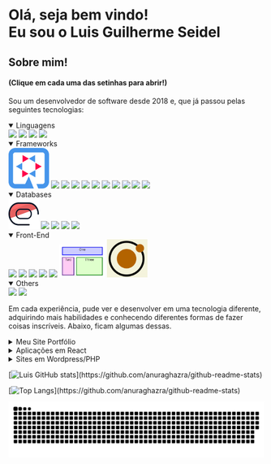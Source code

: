 <h1>
  Olá, seja bem vindo!<br/>
  Eu sou o Luis Guilherme Seidel
</h1>

<div>
  <h2>Sobre mim!</h2>
  <h4>(Clique em cada uma das setinhas para abrir!)</h4>

  <p>
    Sou um desenvolvedor de software desde 2018 e, que já passou pelas seguintes tecnologias:     
  </p>
    <details open>
      <summary>
         Linguagens
      </summary>
      <tr>
        <td><img src="https://cdn.jsdelivr.net/gh/devicons/devicon/icons/java/java-original-wordmark.svg" width="60px" /></td>
        <td><img src="https://cdn.jsdelivr.net/gh/devicons/devicon/icons/php/php-plain.svg" width="60px" /></td>
        <td><img src="https://cdn.jsdelivr.net/gh/devicons/devicon/icons/javascript/javascript-original.svg" width="60px" /></td>
        <td><img src="https://cdn.jsdelivr.net/gh/devicons/devicon/icons/bash/bash-original.svg" width="60px" /></td>
      </tr>
    </details>
    <details open>
      <summary>
         Frameworks
      </summary>
      <tr>
        <td> <img src="./assets/icons/quarkus.png" width="80px"></td>
        <td> <img src="https://design.jboss.org/hibernate/logo/final/hibernate_logo_whitebkg_stacked.svg" width="60px"></td>
        <td> <img src="https://cdn.jsdelivr.net/gh/devicons/devicon/icons/spring/spring-original-wordmark.svg" width="60px" /></td>
        <td> <img src="https://cdn.jsdelivr.net/gh/devicons/devicon/icons/apache/apache-original-wordmark.svg" width="60px" /></td>
        <td> <img src="https://cdn.jsdelivr.net/gh/devicons/devicon/icons/react/react-original-wordmark.svg" width="60px" /></td>
        <td> <img src="https://cdn.jsdelivr.net/gh/devicons/devicon/icons/magento/magento-original.svg" width="60px" /></td>
        <td> <img src="https://cdn.jsdelivr.net/gh/devicons/devicon/icons/typescript/typescript-original.svg" width="60px" /></td>
        <td> <img src="https://cdn.jsdelivr.net/gh/devicons/devicon/icons/nodejs/nodejs-original.svg" width="60px" /></td>
        <td> <img src="https://cdn.jsdelivr.net/gh/devicons/devicon/icons/express/express-original.svg" width="60px" /> </td>
        <td> <img src="https://cdn.jsdelivr.net/gh/devicons/devicon/icons/nextjs/nextjs-line.svg" width="60px" /> </td>
        <td> <img src="https://cdn.jsdelivr.net/gh/devicons/devicon/icons/angularjs/angularjs-original.svg" width="60px" /> </td>
      </tr>
    </details>
     <details open>
      <summary>
         Databases
      </summary>
      <tr>
        <td> <img src="./assets/icons/oracle.png" width="60px" /></td>
        <td> <img src="https://cdn.jsdelivr.net/gh/devicons/devicon/icons/postgresql/postgresql-original-wordmark.svg" width="60px" /></td>
        <td> <img src="https://cdn.jsdelivr.net/gh/devicons/devicon/icons/microsoftsqlserver/microsoftsqlserver-plain.svg" width="60px" /></td>
        <td> <img src="https://cdn.jsdelivr.net/gh/devicons/devicon/icons/mysql/mysql-original-wordmark.svg"  width="60px"  /></td>
        <td> <img src="https://cdn.jsdelivr.net/gh/devicons/devicon/icons/sqlite/sqlite-original.svg" width="60px" /></td>
      </tr>
    </details>
    <details open>
      <summary>
        Front-End
      </summary>
      <tr>
        <td><img src="https://cdn.jsdelivr.net/gh/devicons/devicon/icons/html5/html5-plain-wordmark.svg" width="60px" /></td>
        <td><img src="https://cdn.jsdelivr.net/gh/devicons/devicon/icons/css3/css3-plain-wordmark.svg" width="60px" /></td>
        <td><img src="https://cdn.jsdelivr.net/gh/devicons/devicon/icons/sass/sass-original.svg" width="60px" /></td>
        <td> <img src="https://cdn.jsdelivr.net/gh/devicons/devicon/icons/bootstrap/bootstrap-original.svg" width="60px" /> </td>
        <td><img src="https://styled-components.com/logo.png" width="60px" /></td>
        <td><img src="./assets/icons/grid-template.png" width="90px" /></td>
        <td><img src="./assets/icons/atomic-design.png" width="80px" /></td>
      </tr>
    </details>
    <details open>
      <summary>
        Others
      </summary>
      <tr>
        <td><img src="https://cdn.jsdelivr.net/gh/devicons/devicon/icons/docker/docker-original-wordmark.svg" width="60px" /></td>
        <td><img src="https://cdn.jsdelivr.net/gh/devicons/devicon/icons/photoshop/photoshop-plain.svg" width="60px" /></td>
      </tr>
    </details>

  <p>
    Em cada experiência, pude ver e desenvolver em uma tecnologia diferente, adquirindo mais habilidades e conhecendo diferentes formas de fazer coisas inscríveis. Abaixo, ficam algumas dessas.
  </p>
</div>

<div>

<details>
    <summary>Meu Site Portfólio</summary>
    <br/>
    <div>
        <a href="https://luisseidel.netlify.app/" target="_blank">
          <img src="./assets/img/meusite.png">
        </a>
    </div>
</details>

<details>
    <summary>Aplicações em React</summary>
    <br/>
    <div>
        <a href="https://letmeask-c5ecc.web.app/" target="_blank">
          <img src="./assets/img/letmeask.png">
        </a>
    </div>
    <br/>
    <div>
        <a href="https://orkut-clone-mu.vercel.app/" target="_blank">
          <img src="./assets/img/orkut.png">
        </a>
    </div>
</details>


<details>
    <summary>Sites em Wordpress/PHP</summary>
    <br/>
    <div>
        <a href="https://mecanicagenesis.com.br/" target="_blank">
          <img src="./assets/img/mecgenesis.png">
        </a>
    </div>
    <br/>
    <div>
        <a href="https://pasqualottopneus.com.br/" target="_blank">
          <img src="./assets/img/pasqualottopneus.png">
        </a>
    </div>
    <br/>
    <div>
        <a href="https://piraipneus.com.br/" target="_blank">
          <img src="./assets/img/piraipneus.png">
        </a>
    </div>
</details>

</div>

[![Luis GitHub stats]([https://github-readme-stats.vercel.app](https://github-readme-stats-coral-eight-83.vercel.app/)/api?username=luisseidel&show_icons=true&theme=onedark)](https://github.com/anuraghazra/github-readme-stats)

[![Top Langs]([https://github-readme-stats.vercel.app](https://github-readme-stats-coral-eight-83.vercel.app/)/api/top-langs/?username=luisseidel&show_icons=true&theme=onedark)](https://github.com/anuraghazra/github-readme-stats)


![GitHub Snake dark](https://github.com/luisseidel/luisseidel/blob/output/github-contribution-grid-snake-dark.svg)

</div>
